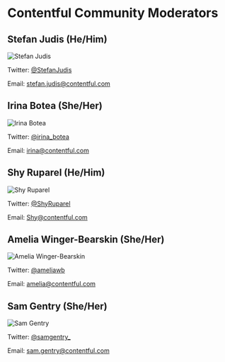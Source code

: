 # Contentful Community Moderators

## Stefan Judis (He/Him)

![Stefan Judis](https://avatars1.githubusercontent.com/u/962099?v=3&s=100)

Twitter: [@StefanJudis](https://twitter.com/StefanJudis)

Email: [stefan.judis@contentful.com](mailto:stefan.judis@contentful.com)

## Irina Botea (She/Her)

![Irina Botea](https://avatars1.githubusercontent.com/u/14981201?s=100&v=3)

Twitter: [@irina_botea](https://twitter.com/irina_botea)

Email: [irina@contentful.com](mailto:irina@contentful.com)

## Shy Ruparel (He/Him)

![Shy Ruparel](https://avatars2.githubusercontent.com/u/1316340?s=100&v=3)

Twitter: [@ShyRuparel](https://twitter.com/shyruparel)

Email: [Shy@contentful.com](mailto:shy@contentful.com)

## Amelia Winger-Bearskin (She/Her)

![Amelia Winger-Bearskin](https://avatars0.githubusercontent.com/u/5375725?s=100&v=3)

Twitter: [@ameliawb](https://twitter.com/ameliawb)

Email: [amelia@contentful.com](mailto:amelia@contentful.com)

## Sam Gentry (She/Her)

![Sam Gentry](https://pbs.twimg.com/profile_images/1207809776727388161/omQCqfFO_400x400.jpg)

Twitter: [@samgentry_](https://twitter.com/samgentry_)

Email: [sam.gentry@contentful.com](mailto:sam.gentry@contentful.com)

